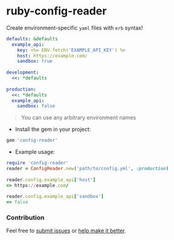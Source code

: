 # ruby-config-reader

Create environment-specific `yaml` files with `erb` syntax!

```yaml
defaults: &defaults
  example_api:
    key: <%= ENV.fetch('EXAMPLE_API_KEY') %>
    host: https://example.com/
    sandbox: true
 
development:
  <<: *defaults
 
production:
  <<: *defaults
  example_api:
    sandbox: false
```

> You can use any arbitrary environment names

- Install the gem in your project:

```ruby
gem 'config-reader'
```

- Example usage:

```ruby
require 'config-reader'
reader = ConfigReader.new('path/to/config.yml', :production)
 
reader.config.example_api['host']
=> https://example.com/
 
reader.config.example_api['sandbox']
=> false
```

### Contribution

Feel free to [submit issues](https://github.com/hostilecity/ruby-config-reader/issues) or [help make it better](https://github.com/hostilecity/ruby-config-reader/pulls). 
